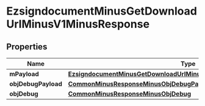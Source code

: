 
# EzsigndocumentMinusGetDownloadUrlMinusV1MinusResponse

## Properties
Name | Type | Description | Notes
------------ | ------------- | ------------- | -------------
**mPayload** | [**EzsigndocumentMinusGetDownloadUrlMinusV1MinusResponseMinusMPayload**](EzsigndocumentMinusGetDownloadUrlMinusV1MinusResponseMinusMPayload.md) |  | 
**objDebugPayload** | [**CommonMinusResponseMinusObjDebugPayload**](CommonMinusResponseMinusObjDebugPayload.md) |  |  [optional]
**objDebug** | [**CommonMinusResponseMinusObjDebug**](CommonMinusResponseMinusObjDebug.md) |  |  [optional]



